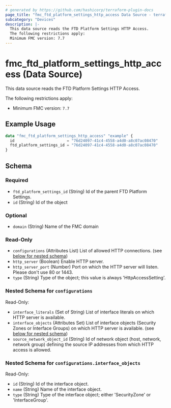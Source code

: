 ```yaml
---
# generated by https://github.com/hashicorp/terraform-plugin-docs
page_title: "fmc_ftd_platform_settings_http_access Data Source - terraform-provider-fmc"
subcategory: "Devices"
description: |-
  This data source reads the FTD Platform Settings HTTP Access.
  The following restrictions apply:
  Minimum FMC version: 7.7
---
```


# fmc_ftd_platform_settings_http_access (Data Source)

This data source reads the FTD Platform Settings HTTP Access.

The following restrictions apply:
  - Minimum FMC version: `7.7`

## Example Usage

```terraform
data "fmc_ftd_platform_settings_http_access" "example" {
  id                       = "76d24097-41c4-4558-a4d0-a8c07ac08470"
  ftd_platform_settings_id = "76d24097-41c4-4558-a4d0-a8c07ac08470"
}
```

<!-- schema generated by tfplugindocs -->
## Schema

### Required

- `ftd_platform_settings_id` (String) Id of the parent FTD Platform Settings.
- `id` (String) Id of the object

### Optional

- `domain` (String) Name of the FMC domain

### Read-Only

- `configurations` (Attributes List) List of allowed HTTP connections. (see [below for nested schema](#nestedatt--configurations))
- `http_server` (Boolean) Enable HTTP server.
- `http_server_port` (Number) Port on which the HTTP server will listen. Please don't use 80 or 1443.
- `type` (String) Type of the object; this value is always 'HttpAccessSetting'.

<a id="nestedatt--configurations"></a>
### Nested Schema for `configurations`

Read-Only:

- `interface_literals` (Set of String) List of interface literals on which HTTP server is available.
- `interface_objects` (Attributes Set) List of interface objects (Security Zones or Interface Groups) on which HTTP server is available. (see [below for nested schema](#nestedatt--configurations--interface_objects))
- `source_network_object_id` (String) Id of network object (host, network, network group) defining the source IP addresses from which HTTP access is allowed.

<a id="nestedatt--configurations--interface_objects"></a>
### Nested Schema for `configurations.interface_objects`

Read-Only:

- `id` (String) Id of the interface object.
- `name` (String) Name of the interface object.
- `type` (String) Type of the interface object; either 'SecurityZone' or 'InterfaceGroup'.
